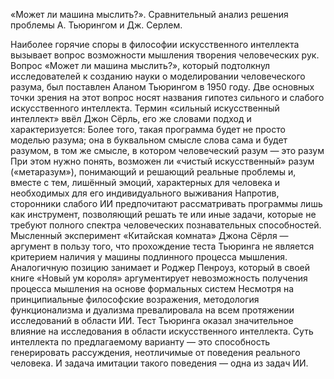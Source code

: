 «Может ли машина мыслить?». Сравнительный анализ решения проблемы А. Тьюрингом и Дж. Серлем.

Наиболее горячие споры в философии искусственного интеллекта вызывает вопрос возможности мышления творения человеческих рук. Вопрос «Может ли машина мыслить?», который подтолкнул исследователей к созданию науки о моделировании человеческого разума, был поставлен Аланом Тьюрингом в 1950 году. Две основных точки зрения на этот вопрос носят названия гипотез сильного и слабого искусственного интеллекта.
Термин «сильный искусственный интеллект» ввёл Джон Сёрль, его же словами подход и характеризуется:
Более того, такая программа будет не просто моделью разума; она в буквальном смысле слова сама и будет разумом, в том же смысле, в котором человеческий разум — это разум
При этом нужно понять, возможен ли «чистый искусственный» разум («метаразум»), понимающий и решающий реальные проблемы и, вместе с тем, лишённый эмоций, характерных для человека и необходимых для его индивидуального выживания
Напротив, сторонники слабого ИИ предпочитают рассматривать программы лишь как инструмент, позволяющий решать те или иные задачи, которые не требуют полного спектра человеческих познавательных способностей.
Мысленный эксперимент «Китайская комната» Джона Сёрля — аргумент в пользу того, что прохождение теста Тьюринга не является критерием наличия у машины подлинного процесса мышления. Аналогичную позицию занимает и Роджер Пенроуз, который в своей книге «Новый ум короля» аргументирует невозможность получения процесса мышления на основе формальных систем
Несмотря на принципиальные философские возражения, методология функционализма и дуализма превалировала на всем протяжении исследований в области ИИ. Тест Тьюринга оказал значительное влияние на исследования в области искусственного интеллекта. Суть интеллекта по предлагаемому варианту — это способность генерировать рассуждения, неотличимые от поведения реального человека. И задача имитации такого поведения — одна из задач ИИ.
